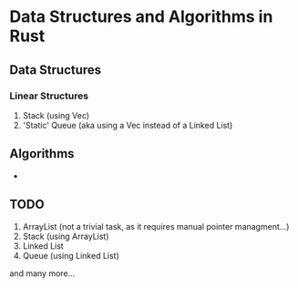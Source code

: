 # Data Structures and Algorithms in Rust
## Data Structures
### Linear Structures
1. Stack (using Vec)
2. 'Static' Queue (aka using a Vec instead of a Linked List)
## Algorithms
-
## TODO
1. ArrayList (not a trivial task, as it requires manual pointer managment...)
2. Stack (using ArrayList)
2. Linked List
3. Queue (using Linked List)

and many more...